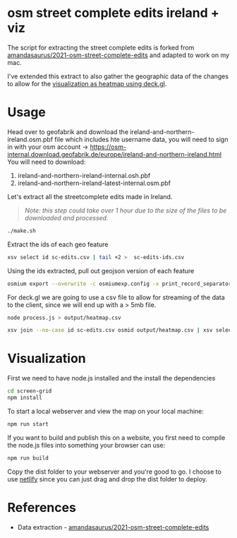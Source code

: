 # osm street complete edits ireland + viz

The script for extracting the street complete edits is forked from [amandasaurus/2021-osm-street-complete-edits](https://github.com/amandasaurus/2021-osm-street-complete-edits/) and adapted to work on my mac.

I've extended this extract to also gather the geographic data of the changes to allow for the [visualization as heatmap using deck.gl](https://elegant-swartz-d72f01.netlify.app/).

# Usage

Head over to geofabrik and download the ireland-and-northern-ireland.osm.pbf file which includes hte username data, you will need to sign in with your osm account -> https://osm-internal.download.geofabrik.de/europe/ireland-and-northern-ireland.html
You will need to download:

1. ireland-and-northern-ireland-internal.osh.pbf
2. ireland-and-northern-ireland-latest-internal.osm.pbf

Let's extract all the streetcomplete edits made in Ireland.

> *Note: this step could take over 1 hour due to the size of the files to be downloaded and processed.*

```bash
./make.sh
```

Extract the ids of each geo feature

```bash
xsv select id sc-edits.csv | tail +2 >  sc-edits-ids.csv
```

Using the ids extracted, pull out geojson version of each feature

```bash
osmium export --overwrite -c osmiumexp.config -x print_record_separator=false --add-unique-id=type_id  sc-edits-ids.osm.pbf -o sc-edits-ids.geojsonseq
```

For deck.gl we are going to use a csv file to allow for streaming of the data to the client, since we will end up with a > 5mb file.

```bash
node process.js > output/heatmap.csv

xsv join --no-case id sc-edits.csv osmid output/heatmap.csv | xsv select id[0],username,lat,lon,weight > output/heatmap-user.csv
```

# Visualization

First we need to have node.js installed and the install the dependencies

```bash
cd screen-grid
npm install
```

To start a local webserver and view the map on your local machine:

```bash
npm run start
```

If you want to build and publish this on a website, you first need to compile the node.js files into something your browser can use:

```bash
npm run build
```

Copy the dist folder to your webserver and you're good to go. I choose to use [netlify](https://netlify.com/) since you can just drag and drop the dist folder to deploy.

# References

- Data extraction - [amandasaurus/2021-osm-street-complete-edits](https://github.com/amandasaurus/2021-osm-street-complete-edits/)